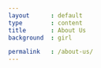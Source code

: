```yaml
---
layout      : default
type        : content
title       : About Us
background  : girl

permalink   : /about-us/
---
```

